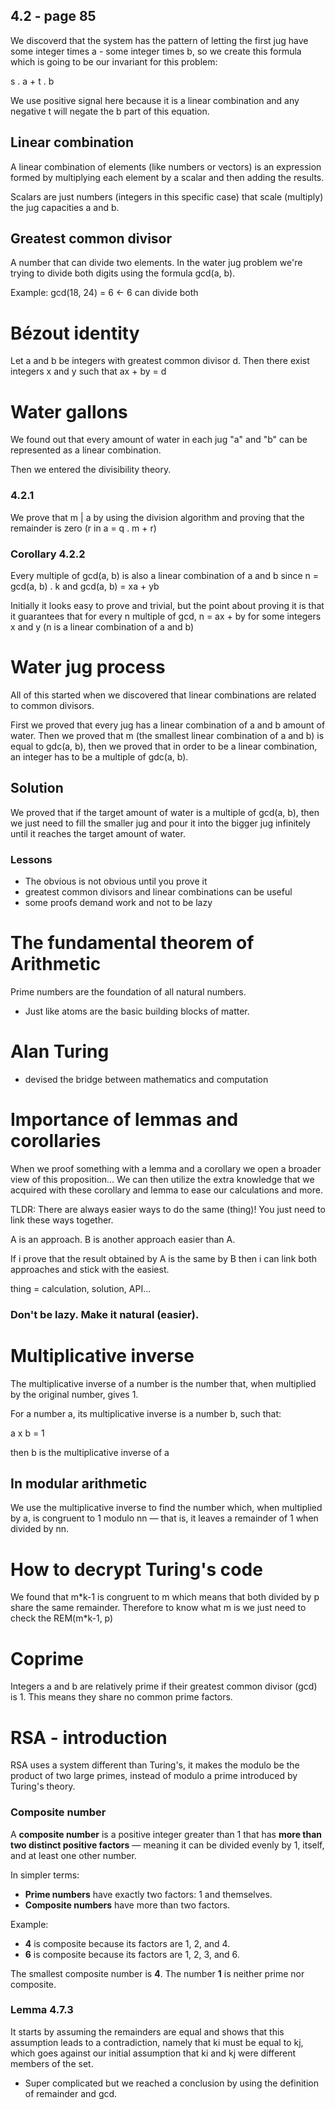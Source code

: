 ## 4.2 - page 85

We discoverd that the system has the pattern of letting the first jug have some integer times a - some integer times b, so we create this formula which is going to be our invariant for this problem:

s . a + t . b

We use positive signal here because it is a linear combination and any negative t will negate the b part of this equation.

## Linear combination

A linear combination of elements (like numbers or vectors) is an expression formed by multiplying each element by a scalar and then adding the results.

Scalars are just numbers (integers in this specific case) that scale (multiply) the jug capacities a and b.

## Greatest common divisor

A number that can divide two elements. In the water jug problem we're trying to divide both digits using the formula gcd(a, b).

Example: gcd(18, 24) = 6 <- 6 can divide both

# Bézout identity

Let a and b be integers with greatest common divisor d. Then there exist integers x and y such that ax + by = d

# Water gallons

We found out that every amount of water in each jug "a" and "b" can be represented as a linear combination.

Then we entered the divisibility theory.

### 4.2.1

We prove that m | a by using the division algorithm and proving that the remainder is zero (r in a = q . m + r)

### Corollary 4.2.2

Every multiple of gcd(a, b) is also a linear combination of a and b since n = gcd(a, b) . k and gcd(a, b) = xa + yb

Initially it looks easy to prove and trivial, but the point about proving it is that it guarantees that for every n multiple of gcd, n = ax + by for some integers x and y (n is a linear combination of a and b)

# Water jug process

All of this started when we discovered that linear combinations are related to common divisors.

First we proved that every jug has a linear combination of a and b amount of water. Then we proved that m (the smallest linear combination of a and b) is equal to gdc(a, b), then we proved that in order to be a linear combination, an integer has to be a multiple of gdc(a, b).

## Solution

We proved that if the target amount of water is a multiple of gcd(a, b), then we just need to fill the smaller jug and pour it into the bigger jug infinitely until it reaches the target amount of water.

### Lessons

- The obvious is not obvious until you prove it
- greatest common divisors and linear combinations can be useful
- some proofs demand work and not to be lazy

# The fundamental theorem of Arithmetic

Prime numbers are the foundation of all natural numbers.

- Just like atoms are the basic building blocks of matter.

# Alan Turing

- devised the bridge between mathematics and computation

# Importance of lemmas and corollaries

When we proof something with a lemma and a corollary we open a broader view of this proposition... We can then utilize the extra knowledge that we acquired with these corollary and lemma to ease our calculations and more.

TLDR: There are always easier ways to do the same (thing)! You just need to link these ways together.

A is an approach. B is another approach easier than A.

If i prove that the result obtained by A is the same by B then i can link both approaches and stick with the easiest.

thing = calculation, solution, API...

### Don't be lazy. Make it natural (easier).

# Multiplicative inverse

The multiplicative inverse of a number is the number that, when multiplied by the original number, gives 1.

For a number a, its multiplicative inverse is a number b, such that:

a x b = 1

then b is the multiplicative inverse of a

## In modular arithmetic

We use the multiplicative inverse to find the number which, when multiplied by a, is congruent to 1 modulo nn — that is, it leaves a remainder of 1 when divided by nn.

# How to decrypt Turing's code

We found that m\*k-1 is congruent to m which means that both divided by p share the same remainder. Therefore to know what m is we just need to check the REM(m\*k-1, p)

# Coprime

Integers a and b are relatively prime if their greatest common divisor (gcd) is 1. This means they share no common prime factors.

# RSA - introduction

RSA uses a system different than Turing's, it makes the modulo be the product of two large primes, instead of modulo a prime introduced by Turing's theory.

### Composite number

A **composite number** is a positive integer greater than 1 that has **more than two distinct positive factors** — meaning it can be divided evenly by 1, itself, and at least one other number.

In simpler terms:

- **Prime numbers** have exactly two factors: 1 and themselves.
- **Composite numbers** have more than two factors.

Example:

- **4** is composite because its factors are 1, 2, and 4.
- **6** is composite because its factors are 1, 2, 3, and 6.

The smallest composite number is **4**.
The number **1** is neither prime nor composite.

### Lemma 4.7.3

It starts by assuming the remainders are equal and shows that this assumption leads to a contradiction, namely that ki​ must be equal to kj​, which goes against our initial assumption that ki​ and kj​ were different members of the set.

- Super complicated but we reached a conclusion by using the definition of remainder and gcd.
